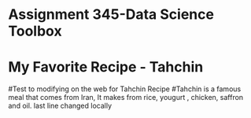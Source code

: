 # Assignment 345-Data Science Toolbox
# My Favorite Recipe - Tahchin
#Test to modifying on the web for Tahchin Recipe
#Tahchin is a famous meal that comes from Iran, It makes from rice, yougurt , chicken, saffron and oil.
last line changed locally